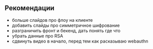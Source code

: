 ## Рекомендации

- больше слайдов про флоу на клиенте
- добавить слайды про симметричное шифрование
- разграничить фронт и бекенд, дать понять где что
- убрать данные про RSA 
- сдвинуть видео в начало, перед тем как расказываю webauthn
